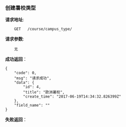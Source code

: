 ### 创建暑校类型

**请求地址**:
```
    GET   /course/campus_type/
```

**请求参数**:
```
    无
```

**成功返回**：
```
{
    "code": 0,
    "msg": "请求成功",
    "data": {
        "id": 4,
        "title": "欧洲暑校",
        "create_time": "2017-06-19T14:34:32.826399Z"
    },
    "field_name": ""
}
```

**失败返回**：
```

```